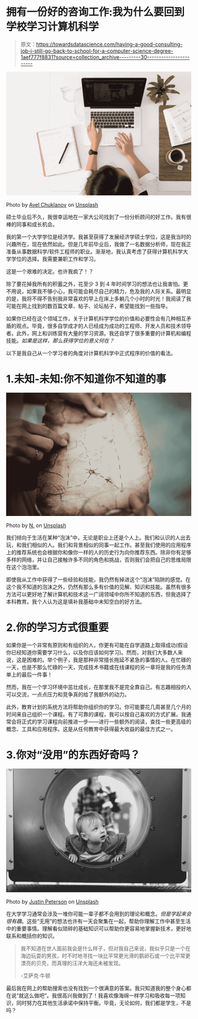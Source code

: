 # 拥有一份好的咨询工作:我为什么要回到学校学习计算机科学

> 原文：<https://towardsdatascience.com/having-a-good-consulting-job-i-still-go-back-to-school-for-a-computer-science-degree-1aef777f8831?source=collection_archive---------30----------------------->

![](img/bd75667b160fde55b39f52601e51e6fe.png)

Photo by [Avel Chuklanov](https://unsplash.com/@chuklanov?utm_source=medium&utm_medium=referral) on [Unsplash](https://unsplash.com?utm_source=medium&utm_medium=referral)

硕士毕业后不久，我很幸运地在一家大公司找到了一份分析顾问的好工作。我有很棒的同事和成长机会。

我的第一个大学学位是经济学。我甚至获得了发展经济学硕士学位，这是我当时的兴趣所在，现在依然如此。但是几年前毕业后，我做了一名数据分析师，现在我正准备从事数据科学/软件工程师的职业。渐渐地，我认真考虑了获得计算机科学大学学位的选择。我需要兼职工作和学习。

这是一个艰难的决定。也许我疯了！？

除了要花掉我所有的积蓄之外，花至少 3 到 4 年时间学习的想法也让我害怕。更不用说，如果我不够小心，我可能会耗尽自己的精力，危及我的人际关系。最明显的是，我将不得不告别我非常喜欢的早上在床上多躺几个小时的时光！我阅读了我可能在网上找到的数百篇文章、帖子、论坛帖子，希望能找到一些指导。

如果你已经在这个领域工作，关于计算机科学学位的价值和必要性会有几种相互矛盾的观点。毕竟，很多自学成才的人已经成为成功的工程师、开发人员和技术领导者。此外，网上和训练营有大量的学习资源。我还自学了很多重要的计算机和编程技能。*如果是这样，那么获得学位的意义何在？*

以下是我自己从一个学习者的角度对计算机科学中正式程序的价值的看法。

# 1.未知-未知:你不知道你不知道的事

![](img/95857f8bd1a4d2b1e9724005b333556c.png)

Photo by [N.](https://unsplash.com/@ellladee?utm_source=medium&utm_medium=referral) on [Unsplash](https://unsplash.com?utm_source=medium&utm_medium=referral)

我们倾向于生活在某种“泡沫”中，无论是职业上还是个人上。我们和认识的人出去玩，和我们相似的人。我们和背景相似的同事一起工作。甚至我们使用的应用程序上的推荐系统也会根据你和像你一样的人的历史行为向你推荐东西。除非你有足够多样的网络，并让自己接触许多不同的角色和挑战，否则我们会把自己的思维局限在这个泡泡里。

即使我从工作中获得了一些经验和技能，我仍然有掉进这个“泡沫”陷阱的感觉。在这个我不知道的泡沫之外，仍然有那么多有价值的见解、知识和技能。虽然有很多方法可以更好地了解计算机和技术这一广阔领域中你所不知道的东西，但我选择了本科教育。我个人认为这是填补我基础中未知空白的好方法。

# 2.你的学习方式很重要

如果你是一个非常有原则和有组织的人，你更有可能在自学道路上取得成功(假设你已经知道你需要学习什么，以及你应该如何学习)。然而，对我们大多数人来说，这是困难的。举个例子，我是那种非常擅长拖延不紧急的事情的人。在忙碌的一天，也是不那么忙碌的一天，完成技术书籍或在线课程的另一章将是我的任务清单上的最后一件事！

然而，我在一个学习环境中茁壮成长，在那里我不是完全靠自己。有志趣相投的人可以交流，一点点压力和竞争真的给了我额外的动力。

此外，教育计划的系统方法将帮助你组织你的学习。你可能要花几周甚至几个月的时间来自己组织一个课程。有了可靠的课程，我可以按自己喜欢的方式扩展。我通常会将正式的学习课程向前推进一步——进行一些额外的阅读，查找一些更高级的概念、工具和应用程序。这是从任何教育中获得最大收益的最佳方式之一。

# 3.你对“没用”的东西好奇吗？

![](img/a600db768d65a2e0d1115a7f373dc939.png)

Photo by [Justin Peterson](https://unsplash.com/@madeinminnesota?utm_source=medium&utm_medium=referral) on [Unsplash](https://unsplash.com?utm_source=medium&utm_medium=referral)

在大学学习通常会涉及一堆你可能一辈子都不会用到的理论和概念。*但是学起来会很有趣*。这些“无用”的想法也许有一天会聚集在一起，帮助你理解工作中甚至生活中的重要事情。理解看似琐碎的基础知识可以帮助你更容易地掌握新技术，更好地联系和概括你的知识。

> 我不知道在世人面前我会是什么样子，但对我自己来说，我似乎只是一个在海边玩耍的男孩，时不时地寻找一块比平常更光滑的鹅卵石或一个比平常更漂亮的贝壳，而真理的汪洋大海还未被发现。
> 
> -艾萨克·牛顿

最后我在网上的帮助搜索也没有找到一个很满意的答案。我只知道我的整个身心都在说“就这么做吧”。我很高兴我做到了！我喜欢像海绵一样学习和吸收每一项知识，同时努力在其他生活承诺中保持平衡。毕竟，无论如何，我们都是学生，不是吗？